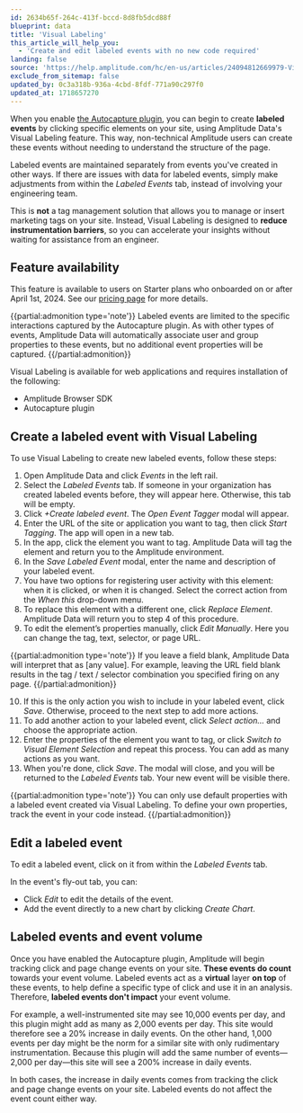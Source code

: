 ```yaml
---
id: 2634b65f-264c-413f-bccd-8d8fb5dcd88f
blueprint: data
title: 'Visual Labeling'
this_article_will_help_you:
  - 'Create and edit labeled events with no new code required'
landing: false
source: 'https://help.amplitude.com/hc/en-us/articles/24094812669979-Visual-Labeling-Quickly-create-no-code-events-from-your-site-s-existing-elements'
exclude_from_sitemap: false
updated_by: 0c3a318b-936a-4cbd-8fdf-771a90c297f0
updated_at: 1718657270
---
```

When you enable [the Autocapture plugin](https://www.docs.developers.amplitude.com/data/sdks/browser-2/autocapture/), you can begin to create **labeled events** by clicking specific elements on your site, using Amplitude Data's Visual Labeling feature. This way, non-technical Amplitude users can create these events without needing to understand the structure of the page.

Labeled events are maintained separately from events you've created in other ways. If there are issues with data for labeled events, simply make adjustments from within the _Labeled Events_ tab, instead of involving your engineering team.

This is **not** a tag management solution that allows you to manage or insert marketing tags on your site. Instead, Visual Labeling is designed to **reduce instrumentation barriers**, so you can accelerate your insights without waiting for assistance from an engineer.

## Feature availability
This feature is available to users on Starter plans who onboarded on or after April 1st, 2024. See our [pricing page](https://amplitude.com/pricing) for more details.

{{partial:admonition type='note'}}
Labeled events are limited to the specific interactions captured by the Autocapture plugin. As with other types of events, Amplitude Data will automatically associate user and group properties to these events, but no additional event properties will be captured.
{{/partial:admonition}}

Visual Labeling is available for web applications and requires installation of the following:

- Amplitude Browser SDK
- Autocapture plugin

## Create a labeled event with Visual Labeling

To use Visual Labeling to create new labeled events, follow these steps:

1. Open Amplitude Data and click *Events* in the left rail.
2. Select the *Labeled Events* tab. If someone in your organization has created labeled events before, they will appear here. Otherwise, this tab will be empty.
3. Click *+Create labeled event*. The *Open Event Tagger* modal will appear.
4. Enter the URL of the site or application you want to tag, then click *Start Tagging*. The app will open in a new tab.
5. In the app, click the element you want to tag. Amplitude Data will tag the element and return you to the Amplitude environment.
6. In the *Save Labeled Event* modal, enter the name and description of your labeled event.
7. You have two options for registering user activity with this element: when it is clicked, or when it is changed. Select the correct action from the *When this* drop-down menu.
8. To replace this element with a different one, click *Replace Element*. Amplitude Data will return you to step 4 of this procedure.
9. To edit the element’s properties manually, click *Edit Manually*. Here you can change the tag, text, selector, or page URL.

{{partial:admonition type='note'}}
If you leave a field blank, Amplitude Data will interpret that as [any value]. For example, leaving the URL field blank results in the tag / text / selector combination you specified firing on any page.
{{/partial:admonition}}

10. If this is the only action you wish to include in your labeled event, click *Save*. Otherwise, proceed to the next step to add more actions.
11. To add another action to your labeled event, click *Select action…* and choose the appropriate action.
12. Enter the properties of the element you want to tag, or click *Switch to Visual Element Selection* and repeat this process. You can add as many actions as you want.
13. When you're done, click *Save*. The modal will close, and you will be returned to the *Labeled Events* tab. Your new event will be visible there.


{{partial:admonition type='note'}}
You can only use default properties with a labeled event created via Visual Labeling. To define your own properties, track the event in your code instead.
{{/partial:admonition}}

## Edit a labeled event

To edit a labeled event, click on it from within the *Labeled Events* tab.

In the event's fly-out tab, you can:

- Click *Edit* to edit the details of the event.
- Add the event directly to a new chart by clicking *Create Chart*.

## Labeled events and event volume

Once you have enabled the Autocapture plugin, Amplitude will begin tracking click and page change events on your site. **These events do count** towards your event volume. Labeled events act as a **virtual** layer **on top** of these events, to help define a specific type of click and use it in an analysis. Therefore, **labeled events don't impact** your event volume.

For example, a well-instrumented site may see 10,000 events per day, and this plugin might add as many as 2,000 events per day. This site would therefore see a 20% increase in daily events. On the other hand, 1,000 events per day might be the norm for a similar site with only rudimentary instrumentation. Because this plugin will add the same number of events—2,000 per day—this site will see a 200% increase in daily events.

In both cases, the increase in daily events comes from tracking the click and page change events on your site. Labeled events do not affect the event count either way.